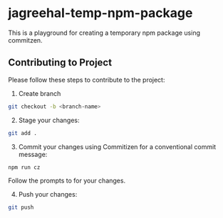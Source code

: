 # jagreehal-temp-npm-package

This is a playground for creating a temporary npm package using commitzen.

## Contributing to Project

Please follow these steps to contribute to the project:

1. Create branch

```bash
git checkout -b <branch-name>
```

2. Stage your changes:

```bash
git add .
```

3. Commit your changes using Commitizen for a conventional commit message:

```bash
npm run cz
```

Follow the prompts to for your changes.

4. Push your changes:

```bash
git push
```
